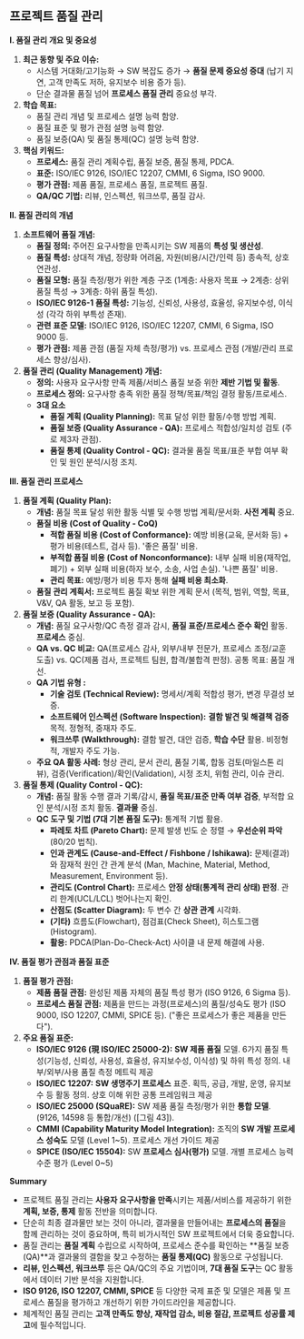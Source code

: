 ## 프로젝트 품질 관리

**I. 품질 관리 개요 및 중요성**

1. **최근 동향 및 주요 이슈:**
    - 시스템 거대화/고기능화 → SW 복잡도 증가 → **품질 문제 중요성 증대** (납기 지연, 고객 만족도 저하, 유지보수 비용 증가 등).
    - 단순 결과물 품질 넘어 **프로세스 품질 관리** 중요성 부각.
2. **학습 목표:**
    - 품질 관리 개념 및 프로세스 설명 능력 함양.
    - 품질 표준 및 평가 관점 설명 능력 함양.
    - 품질 보증(QA) 및 품질 통제(QC) 설명 능력 함양.
3. **핵심 키워드:**
    - **프로세스:** 품질 관리 계획수립, 품질 보증, 품질 통제, PDCA.
    - **표준:** ISO/IEC 9126, ISO/IEC 12207, CMMI, 6 Sigma, ISO 9000.
    - **평가 관점:** 제품 품질, 프로세스 품질, 프로젝트 품질.
    - **QA/QC 기법:** 리뷰, 인스펙션, 워크쓰루, 품질 감사.

**II. 품질 관리의 개념**

1. **소프트웨어 품질 개념:**
    - **품질 정의:** 주어진 요구사항을 만족시키는 SW 제품의 **특성 및 생산성**.
    - **품질 특성:** 상대적 개념, 정량화 어려움, 자원(비용/시간/인력 등) 종속적, 상호 연관성.
    - **품질 모형:** 품질 측정/평가 위한 계층 구조 (1계층: 사용자 목표 → 2계층: 상위 품질 특성 → 3계층: 하위 품질 특성).
    - **ISO/IEC 9126-1 품질 특성:** 기능성, 신뢰성, 사용성, 효율성, 유지보수성, 이식성 (각각 하위 부특성 존재).
    - **관련 표준 모델:** ISO/IEC 9126, ISO/IEC 12207, CMMI, 6 Sigma, ISO 9000 등.
    - **평가 관점:** 제품 관점 (품질 자체 측정/평가) vs. 프로세스 관점 (개발/관리 프로세스 향상/심사).
2. **품질 관리 (Quality Management) 개념:**
    - **정의:** 사용자 요구사항 만족 제품/서비스 품질 보증 위한 **제반 기법 및 활동**.
    - **프로세스 정의:** 요구사항 충족 위한 품질 정책/목표/책임 결정 활동/프로세스.
    - **3대 요소**
        - **품질 계획 (Quality Planning):** 목표 달성 위한 활동/수행 방법 계획.
        - **품질 보증 (Quality Assurance - QA):** 프로세스 적합성/일치성 검토 (주로 제3자 관점).
        - **품질 통제 (Quality Control - QC):** 결과물 품질 목표/표준 부합 여부 확인 및 원인 분석/시정 조치.

**III. 품질 관리 프로세스**

1. **품질 계획 (Quality Plan):**
    - **개념:** 품질 목표 달성 위한 활동 식별 및 수행 방법 계획/문서화. **사전 계획** 중요.
    - **품질 비용 (Cost of Quality - CoQ)**
        - **적합 품질 비용 (Cost of Conformance):** 예방 비용(교육, 문서화 등) + 평가 비용(테스트, 검사 등). '좋은 품질' 비용.
        - **부적합 품질 비용 (Cost of Nonconformance):** 내부 실패 비용(재작업, 폐기) + 외부 실패 비용(하자 보수, 소송, 사업 손실). '나쁜 품질' 비용.
        - **관리 목표:** 예방/평가 비용 투자 통해 **실패 비용 최소화**.
    - **품질 관리 계획서:** 프로젝트 품질 확보 위한 계획 문서 (목적, 범위, 역할, 목표, V&V, QA 활동, 보고 등 포함).
2. **품질 보증 (Quality Assurance - QA):**
    - **개념:** 품질 요구사항/QC 측정 결과 감시, **품질 표준/프로세스 준수 확인** 활동. **프로세스** 중심.
    - **QA vs. QC 비교:** QA(프로세스 감사, 외부/내부 전문가, 프로세스 조정/교훈 도출) vs. QC(제품 검사, 프로젝트 팀원, 합격/불합격 판정). 공통 목표: 품질 개선.
    - **QA 기법 유형 :**
        - **기술 검토 (Technical Review):** 명세서/계획 적합성 평가, 변경 무결성 보증.
        - **소프트웨어 인스펙션 (Software Inspection):** **결함 발견 및 해결책 검증** 목적. 정형적, 중재자 주도.
        - **워크쓰루 (Walkthrough):** 결함 발견, 대안 검증, **학습 수단** 활용. 비정형적, 개발자 주도 가능.
    - **주요 QA 활동 사례:** 형상 관리, 문서 관리, 품질 기록, 합동 검토(마일스톤 리뷰), 검증(Verification)/확인(Validation), 시정 조치, 위험 관리, 이슈 관리.
3. **품질 통제 (Quality Control - QC):**
    - **개념:** 품질 활동 수행 결과 기록/감시, **품질 목표/표준 만족 여부 검증**, 부적합 요인 분석/시정 조치 활동. **결과물** 중심.
    - **QC 도구 및 기법 (7대 기본 품질 도구):** 통계적 기법 활용.
        - **파레토 차트 (Pareto Chart):** 문제 발생 빈도 순 정렬 → **우선순위 파악** (80/20 법칙).
        - **인과 관계도 (Cause-and-Effect / Fishbone / Ishikawa):** 문제(결과)와 잠재적 원인 간 관계 분석 (Man, Machine, Material, Method, Measurement, Environment 등).
        - **관리도 (Control Chart):** 프로세스 **안정 상태(통계적 관리 상태) 판정**. 관리 한계(UCL/LCL) 벗어나는지 확인.
        - **산점도 (Scatter Diagram):** 두 변수 간 **상관 관계** 시각화.
        - **(기타)** 흐름도(Flowchart), 점검표(Check Sheet), 히스토그램(Histogram).
        - **활용:** PDCA(Plan-Do-Check-Act) 사이클 내 문제 해결에 사용.

**IV. 품질 평가 관점과 품질 표준**

1. **품질 평가 관점:**
    - **제품 품질 관점:** 완성된 제품 자체의 품질 특성 평가 (ISO 9126, 6 Sigma 등).
    - **프로세스 품질 관점:** 제품을 만드는 과정(프로세스)의 품질/성숙도 평가 (ISO 9000, ISO 12207, CMMI, SPICE 등). ("좋은 프로세스가 좋은 제품을 만든다").
2. **주요 품질 표준:**
    - **ISO/IEC 9126 (現 ISO/IEC 25000-2):** **SW 제품 품질** 모델. 6가지 품질 특성(기능성, 신뢰성, 사용성, 효율성, 유지보수성, 이식성) 및 하위 특성 정의. 내부/외부/사용 품질 측정 메트릭 제공
    - **ISO/IEC 12207:** **SW 생명주기 프로세스** 표준. 획득, 공급, 개발, 운영, 유지보수 등 활동 정의. 상호 이해 위한 공통 프레임워크 제공
    - **ISO/IEC 25000 (SQuaRE):** SW 제품 품질 측정/평가 위한 **통합 모델**. (9126, 14598 등 통합/개선) ([그림 43]).
    - **CMMI (Capability Maturity Model Integration):** 조직의 **SW 개발 프로세스 성숙도** 모델 (Level 1~5). 프로세스 개선 가이드 제공
    - **SPICE (ISO/IEC 15504):** SW **프로세스 심사(평가)** 모델. 개별 프로세스 능력 수준 평가 (Level 0~5)

**Summary**

- 프로젝트 품질 관리는 **사용자 요구사항을 만족**시키는 제품/서비스를 제공하기 위한 **계획, 보증, 통제** 활동 전반을 의미합니다.
- 단순히 최종 결과물만 보는 것이 아니라, 결과물을 만들어내는 **프로세스의 품질**을 함께 관리하는 것이 중요하며, 특히 비가시적인 SW 프로젝트에서 더욱 중요합니다.
- 품질 관리는 **품질 계획** 수립으로 시작하여, 프로세스 준수를 확인하는 **품질 보증(QA)**과 결과물의 결함을 찾고 수정하는 **품질 통제(QC)** 활동으로 구성됩니다.
- **리뷰, 인스펙션, 워크쓰루** 등은 QA/QC의 주요 기법이며, **7대 품질 도구**는 QC 활동에서 데이터 기반 분석을 지원합니다.
- **ISO 9126, ISO 12207, CMMI, SPICE** 등 다양한 국제 표준 및 모델은 제품 및 프로세스 품질을 평가하고 개선하기 위한 가이드라인을 제공합니다.
- 체계적인 품질 관리는 **고객 만족도 향상, 재작업 감소, 비용 절감, 프로젝트 성공률 제고**에 필수적입니다.
